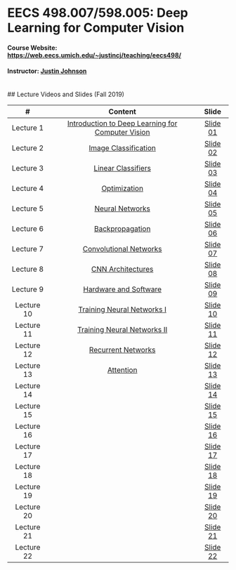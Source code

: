 # EECS 498.007/598.005: Deep Learning for Computer Vision

#### Course Website: https://web.eecs.umich.edu/~justincj/teaching/eecs498/
#### Instructor: [Justin Johnson](https://web.eecs.umich.edu/~justincj/)

<br>
## Lecture Videos and Slides (Fall 2019)

|#|Content|Slide|
|:---:|:---:|:---:|
|Lecture 1|[Introduction to Deep Learning for Computer Vision](https://www.youtube.com/watch?v=dJYGatp4SvA)|[Slide 01](https://web.eecs.umich.edu/~justincj/slides/eecs498/498_FA2019_lecture01.pdf)|
|Lecture 2|[Image Classification](https://www.youtube.com/watch?v=0nqvO3AM2Vw)|[Slide 02](https://web.eecs.umich.edu/~justincj/slides/eecs498/498_FA2019_lecture02.pdf)|
|Lecture 3|[Linear Classifiers](https://www.youtube.com/watch?v=qcSEP17uKKY)|[Slide 03](https://web.eecs.umich.edu/~justincj/slides/eecs498/498_FA2019_lecture03.pdf)|
|Lecture 4|[Optimization](https://www.youtube.com/watch?v=YnQJTfbwBM8)|[Slide 04](https://web.eecs.umich.edu/~justincj/slides/eecs498/498_FA2019_lecture04.pdf)|
|Lecture 5|[Neural Networks](https://www.youtube.com/watch?v=g6InpdhUblE)|[Slide 05](https://web.eecs.umich.edu/~justincj/slides/eecs498/498_FA2019_lecture05.pdf)|
|Lecture 6|[Backpropagation](https://www.youtube.com/watch?v=dB-u77Y5a6A)|[Slide 06](https://web.eecs.umich.edu/~justincj/slides/eecs498/498_FA2019_lecture06.pdf)|
|Lecture 7|[Convolutional Networks](https://www.youtube.com/watch?v=ANyxBVxmdZ0)|[Slide 07](https://web.eecs.umich.edu/~justincj/slides/eecs498/498_FA2019_lecture07.pdf)|
|Lecture 8|[CNN Architectures](https://www.youtube.com/watch?v=XaZIlVrIO-Q)|[Slide 08](https://web.eecs.umich.edu/~justincj/slides/eecs498/498_FA2019_lecture08.pdf)|
|Lecture 9|[Hardware and Software](https://www.youtube.com/watch?v=oXPX8GIOiU4)|[Slide 09](https://web.eecs.umich.edu/~justincj/slides/eecs498/498_FA2019_lecture09.pdf)|
|Lecture 10|[Training Neural Networks I](https://www.youtube.com/watch?v=lGbQlr1Ts7w)|[Slide 10](https://web.eecs.umich.edu/~justincj/slides/eecs498/498_FA2019_lecture10.pdf)|
|Lecture 11|[Training Neural Networks II](https://www.youtube.com/watch?v=WUazOtlti0g)|[Slide 11](https://web.eecs.umich.edu/~justincj/slides/eecs498/498_FA2019_lecture11.pdf)|
|Lecture 12|[Recurrent Networks](https://www.youtube.com/watch?v=dUzLD91Sj-o)|[Slide 12](https://web.eecs.umich.edu/~justincj/slides/eecs498/498_FA2019_lecture12.pdf)|
|Lecture 13|[Attention](https://www.youtube.com/watch?v=YAgjfMR9R_M)|[Slide 13](https://web.eecs.umich.edu/~justincj/slides/eecs498/498_FA2019_lecture13.pdf)|
|Lecture 14||[Slide 14]()|
|Lecture 15||[Slide 15]()|
|Lecture 16||[Slide 16]()|
|Lecture 17||[Slide 17]()|
|Lecture 18||[Slide 18]()|
|Lecture 19||[Slide 19]()|
|Lecture 20||[Slide 20]()|
|Lecture 21||[Slide 21]()|
|Lecture 22||[Slide 22]()|
